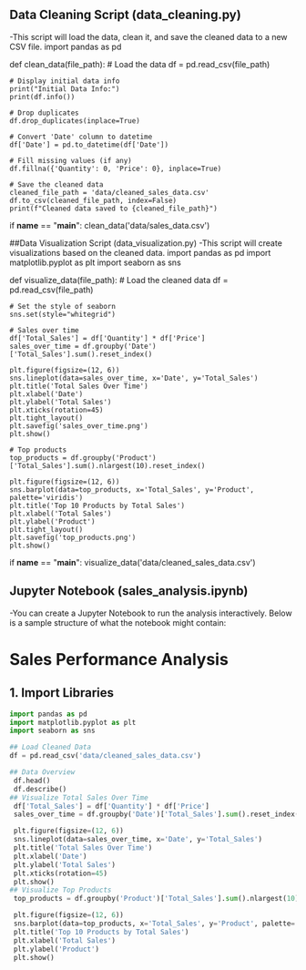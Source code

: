 ## Data Cleaning Script (data_cleaning.py)
-This script will load the data, clean it, and save the cleaned data to a new CSV file.
import pandas as pd

def clean_data(file_path):
    # Load the data
    df = pd.read_csv(file_path)

    # Display initial data info
    print("Initial Data Info:")
    print(df.info())

    # Drop duplicates
    df.drop_duplicates(inplace=True)

    # Convert 'Date' column to datetime
    df['Date'] = pd.to_datetime(df['Date'])

    # Fill missing values (if any)
    df.fillna({'Quantity': 0, 'Price': 0}, inplace=True)

    # Save the cleaned data
    cleaned_file_path = 'data/cleaned_sales_data.csv'
    df.to_csv(cleaned_file_path, index=False)
    print(f"Cleaned data saved to {cleaned_file_path}")

if __name__ == "__main__":
    clean_data('data/sales_data.csv')

##Data Visualization Script (data_visualization.py)
-This script will create visualizations based on the cleaned data.
import pandas as pd
import matplotlib.pyplot as plt
import seaborn as sns

def visualize_data(file_path):
    # Load the cleaned data
    df = pd.read_csv(file_path)

    # Set the style of seaborn
    sns.set(style="whitegrid")

    # Sales over time
    df['Total_Sales'] = df['Quantity'] * df['Price']
    sales_over_time = df.groupby('Date')['Total_Sales'].sum().reset_index()

    plt.figure(figsize=(12, 6))
    sns.lineplot(data=sales_over_time, x='Date', y='Total_Sales')
    plt.title('Total Sales Over Time')
    plt.xlabel('Date')
    plt.ylabel('Total Sales')
    plt.xticks(rotation=45)
    plt.tight_layout()
    plt.savefig('sales_over_time.png')
    plt.show()

    # Top products
    top_products = df.groupby('Product')['Total_Sales'].sum().nlargest(10).reset_index()

    plt.figure(figsize=(12, 6))
    sns.barplot(data=top_products, x='Total_Sales', y='Product', palette='viridis')
    plt.title('Top 10 Products by Total Sales')
    plt.xlabel('Total Sales')
    plt.ylabel('Product')
    plt.tight_layout()
    plt.savefig('top_products.png')
    plt.show()

if __name__ == "__main__":
    visualize_data('data/cleaned_sales_data.csv')
    
## Jupyter Notebook (sales_analysis.ipynb)
-You can create a Jupyter Notebook to run the analysis interactively. Below is a sample structure of what the notebook might contain:
# Sales Performance Analysis

## 1. Import Libraries
```python
import pandas as pd
import matplotlib.pyplot as plt
import seaborn as sns

## Load Cleaned Data
df = pd.read_csv('data/cleaned_sales_data.csv')

## Data Overview
 df.head()
 df.describe()
## Visualize Total Sales Over Time
 df['Total_Sales'] = df['Quantity'] * df['Price']
 sales_over_time = df.groupby('Date')['Total_Sales'].sum().reset_index()

 plt.figure(figsize=(12, 6))
 sns.lineplot(data=sales_over_time, x='Date', y='Total_Sales')
 plt.title('Total Sales Over Time')
 plt.xlabel('Date')
 plt.ylabel('Total Sales')
 plt.xticks(rotation=45)
 plt.show()
## Visualize Top Products
 top_products = df.groupby('Product')['Total_Sales'].sum().nlargest(10).reset_index()

 plt.figure(figsize=(12, 6))
 sns.barplot(data=top_products, x='Total_Sales', y='Product', palette='viridis')
 plt.title('Top 10 Products by Total Sales')
 plt.xlabel('Total Sales')
 plt.ylabel('Product')
 plt.show()


  


    
